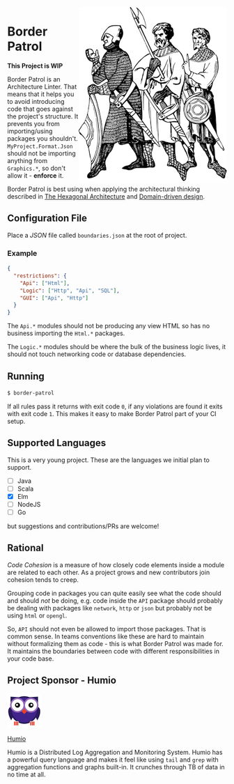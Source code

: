 <img align="right" src="images/logo.png" />

# Border Patrol

__This Project is WIP__

Border Patrol is an Architecture Linter. That means that it helps you to avoid
introducing code that goes against the project's structure. It prevents you from
importing/using packages you shouldn't. `MyProject.Format.Json` should not be
importing anything from `Graphics.*`, so don't allow it - __enforce__ it.

Border Patrol is best using when applying the architectural thinking described in
[The Hexagonal Architecture](http://alistair.cockburn.us/Hexagonal+architecture)
and [Domain-driven design](https://en.wikipedia.org/wiki/Domain-driven_design).

## Configuration File

Place a _JSON_ file called `boundaries.json` at the root of project.

### Example

```json
{
  "restrictions": {
    "Api": ["Html"],
    "Logic": ["Http", "Api", "SQL"],
    "GUI": ["Api", "Http"]
  }
}
```

The `Api.*` modules should not be producing any view HTML so has no business
importing the `Html.*` packages.

The `Logic.*` modules should be where the bulk of the business logic lives, it
should not touch networking code or database dependencies.

## Running

```bash
$ border-patrol
```

If all rules pass it returns with exit code `0`, if any violations are found it
exits with exit code `1`. This makes it easy to make Border Patrol part of your
CI setup.

## Supported Languages

This is a very young project. These are the languages we initial plan to support.

- [ ] Java
- [ ] Scala
- [x] Elm
- [ ] NodeJS
- [ ] Go

but suggestions and contributions/PRs are welcome!

## Rational

_Code Cohesion_ is a measure of how closely code elements inside a
module are related to each other. As a project grows and new contributors join
cohesion tends to creep.

Grouping code in packages you can quite easily see what the code should and should
_not_ be doing, e.g. code inside the `API` package should probably be dealing
with packages like `network`, `http` or `json` but probably not be using `html` or
`opengl`.

So, `API` should not even be allowed to import those packages. That is common sense.
In teams conventions like these are hard to maintain without formalizing them as code -
this is what Border Patrol was made for. It maintains the boundaries between code with
different responsibilities in your code base.

## Project Sponsor - Humio

![Humio](./images/humio.png)

[Humio](https://humio.com/)

Humio is a Distributed Log Aggregation and Monitoring System. Humio has a
powerful query language and makes it feel like using `tail` and `grep` with
aggregation functions and graphs built-in. It crunches through TB of data in no
time at all.
